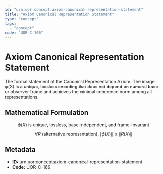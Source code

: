 ```yaml
---
id: "urn:uor:concept:axiom-canonical-representation-statement"
title: "Axiom Canonical Representation Statement"
type: "concept"
tags:
  - "concept"
code: "UOR-C-166"
---
```


# Axiom Canonical Representation Statement

The formal statement of the Canonical Representation Axiom: The image φ(X) is a unique, lossless encoding that does not depend on numeral base or observer frame and achieves the minimal coherence norm among all representations.

## Mathematical Formulation

$$
\phi(X) \text{ is unique, lossless, base-independent, and frame-invariant}
$$

$$
\forall R \text{ (alternative representation)}, \|\phi(X)\| \leq \|R(X)\|
$$

## Metadata

- **ID:** urn:uor:concept:axiom-canonical-representation-statement
- **Code:** UOR-C-166
